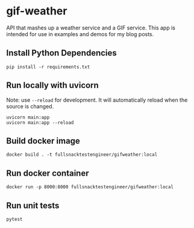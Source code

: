 # gif-weather
API that mashes up a weather service and a GIF service. This app is intended for use in examples and demos for my blog posts.

## Install Python Dependencies

```
pip install -r requirements.txt
```

## Run locally with uvicorn

Note: use `--reload` for development. It will automatically reload when the source is changed.

```
uvicorn main:app
uvicorn main:app --reload
```

## Build docker image

```
docker build . -t fullsnacktestengineer/gifweather:local
```

## Run docker container

```
docker run -p 8000:8000 fullsnacktestengineer/gifweather:local
```

## Run unit tests

```
pytest
```